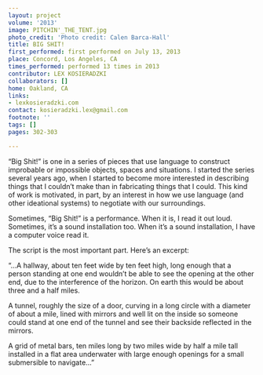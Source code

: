 ```yaml
---
layout: project
volume: '2013'
image: PITCHIN'_THE_TENT.jpg
photo_credit: 'Photo credit: Calen Barca-Hall'
title: BIG SHIT!
first_performed: first performed on July 13, 2013
place: Concord, Los Angeles, CA
times_performed: performed 13 times in 2013
contributor: LEX KOSIERADZKI
collaborators: []
home: Oakland, CA
links:
- lexkosieradzki.com
contact: kosieradzki.lex@gmail.com
footnote: ''
tags: []
pages: 302-303

---
```


“Big Shit!” is one in a series of pieces that use language to construct improbable or impossible objects, spaces and situations. I started the series several years ago, when I started to become more interested in describing things that I couldn’t make than in fabricating things that I could. This kind of work is motivated, in part, by an interest in how we use language (and other ideational systems) to negotiate with our surroundings.

Sometimes, “Big Shit!” is a performance. When it is, I read it out loud. Sometimes, it’s a sound installation too. When it’s a sound installation, I have a computer voice read it.

The script is the most important part. Here’s an excerpt:

“…A hallway, about ten feet wide by ten feet high, long enough that a person standing at one end wouldn’t be able to see the opening at the other end, due to the interference of the horizon. On earth this would be about three and a half miles.

A tunnel, roughly the size of a door, curving in a long circle with a diameter of about a mile, lined with mirrors and well lit on the inside so someone could stand at one end of the tunnel and see their backside reflected in the mirrors.

A grid of metal bars, ten miles long by two miles wide by half a mile tall installed in a flat area underwater with large enough openings for a small submersible to navigate…”
